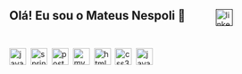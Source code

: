 ###

<h2 style="display: inline; margin-right: 50px;">Olá! Eu sou o Mateus Nespoli 👋</h2>
<a href="" target="_blank">
  <img src="https://img.shields.io/badge/LinkedIn-0077B5?style=for-the-badge&logo=linkedin&logoColor=white" height="30" alt="linkedin logo" style="vertical-align: middle;" />
</a>

###

<div style:"display: inline-block"></br>
  <img src="https://img.shields.io/badge/Java-ED8B00?style=for-the-badge&logo=openjdk&logoColor=white" height="30" alt="java logo"  />
  <img width="0" />
  <img src="https://img.shields.io/badge/Spring-6DB33F?style=for-the-badge&logo=spring&logoColor=white" height="30" alt="spring logo"  />
  <img width="0" />
  <img src="https://img.shields.io/badge/PostgreSQL-316192?style=for-the-badge&logo=postgresql&logoColor=white" height="30" alt="postgresql logo"  />
  <img width="0" />
  <img src="https://img.shields.io/badge/MySQL-005C84?style=for-the-badge&logo=mysql&logoColor=white" height="30" alt="mysql logo"  />
  <img width="0" />
  <img src="https://img.shields.io/badge/HTML5-E34F26?style=for-the-badge&logo=html5&logoColor=white" height="30" alt="html5 logo"  />
  <img width="0" />
  <img src="https://img.shields.io/badge/CSS3-1572B6?style=for-the-badge&logo=css3&logoColor=white" height="30" alt="css3 logo"  />
  <img width="0" />
  <img src="https://img.shields.io/badge/JavaScript-323330?style=for-the-badge&logo=javascript&logoColor=F7DF1E" height="30" alt="javascript logo"  />
</div>

###

